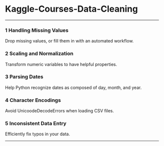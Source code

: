 # Kaggle-Courses-Data-Cleaning

-------

### 1 Handling Missing Values
Drop missing values, or fill them in with an automated workflow.

### 2 Scaling and Normalization
Transform numeric variables to have helpful properties.

### 3 Parsing Dates
Help Python recognize dates as composed of day, month, and year.

### 4 Character Encodings
Avoid UnicoodeDecodeErrors when loading CSV files.

### 5 Inconsistent Data Entry
Efficiently fix typos in your data.


-------
